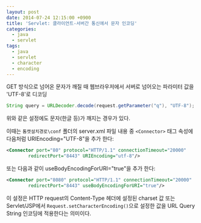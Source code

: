 ```yaml
---
layout: post
date: 2014-07-24 12:15:00 +0900
title: 'Servlet: 클라이언트-서버간 통신에서 문자 인코딩'
categories:
  - java
  - servlet
tags:
  - java
  - servlet
  - character
  - encoding
---
```


GET 방식으로 넘어온 문자가 깨질 때
웹브라우저에서 서버로 넘어오는 파라미터 값을 'UTF-8'로 디코딩

```java
String query = URLDecoder.decode(request.getParameter("q"), "UTF-8");
```

위와 같은 설정에도 문자(한글 등)가 깨지는 경우가 있다.

이때는 `톰캣설치경로\conf` 폴더의 server.xml 파일 내용 중 `<Connector>` 태그 속성에 다음처럼 URIEncoding="UTF-8"을 추가 한다:

```xml
<Connector port="80" protocol="HTTP/1.1" connectionTimeout="20000"
        redirectPort="8443" URIEncoding="utf-8"/>
```
또는 다음과 같이 useBodyEncodingForURI="true"을 추가 한다:

```xml
<Connector port="8080" protocol="HTTP/1.1" connectionTimeout="20000"
        redirectPort="8443" useBodyEncodingForURI="true"/>
```

이 설정은 HTTP request의 Content-Type 헤더에 설정된 charset 값 또는 Servlet/JSP에서 `Request.setCharacterEncoding()`으로 설정한 값을 URL Query String 인코딩에 적용한다는 의미이다.
